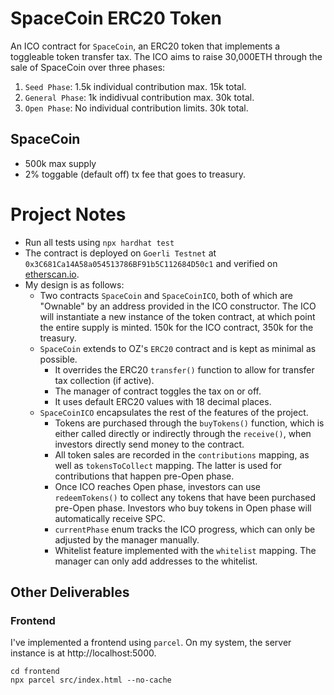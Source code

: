 # SpaceCoin ERC20 Token

An ICO contract for `SpaceCoin`, an ERC20 token that implements a toggleable token transfer tax. The ICO aims to raise 30,000ETH through the sale of SpaceCoin over three phases:

1. `Seed Phase`: 1.5k individual contribution max. 15k total.
1. `General Phase`: 1k indidivual contribution max. 30k total.
1. `Open Phase`: No individual contribution limits. 30k total.

## SpaceCoin

- 500k max supply
- 2% toggable (default off) tx fee that goes to treasury.

# Project Notes

- Run all tests using `npx hardhat test`
- The contract is deployed on `Goerli Testnet` at `0x3C681Ca14A58a054513786BF91b5C112684D50c1` and verified on [etherscan.io](https://goerli.etherscan.io/address/0x3C681Ca14A58a054513786BF91b5C112684D50c1#code).
- My design is as follows:
  - Two contracts `SpaceCoin` and `SpaceCoinICO`, both of which are "Ownable" by an address provided in the ICO constructor. The ICO will instantiate a new instance of the token contract, at which point the entire supply is minted. 150k for the ICO contract, 350k for the treasury.
  - `SpaceCoin` extends to OZ's `ERC20` contract and is kept as minimal as possible.
    - It overrides the ERC20 `transfer()` function to allow for transfer tax collection (if active).
    - The manager of contract toggles the tax on or off.
    - It uses default ERC20 values with 18 decimal places.
  - `SpaceCoinICO` encapsulates the rest of the features of the project.
    - Tokens are purchased through the `buyTokens()` function, which is either called directly or indirectly through the `receive()`, when investors directly send money to the contract.
    - All token sales are recorded in the `contributions` mapping, as well as `tokensToCollect` mapping. The latter is used for contributions that happen pre-Open phase.
    - Once ICO reaches Open phase, investors can use `redeemTokens()` to collect any tokens that have been purchased pre-Open phase. Investors who buy tokens in Open phase will automatically receive SPC.
    - `currentPhase` enum tracks the ICO progress, which can only be adjusted by the manager manually.
    - Whitelist feature implemented with the `whitelist` mapping. The manager can only add addresses to the whitelist.

## Other Deliverables

### Frontend

I've implemented a frontend using `parcel`. On my system, the server instance is at http://localhost:5000.

```
cd frontend
npx parcel src/index.html --no-cache
```
